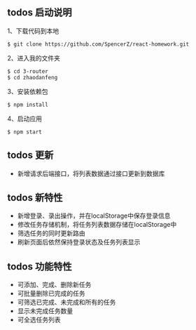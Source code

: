 ## todos 启动说明

1、下载代码到本地
```
$ git clone https://github.com/SpencerZ/react-homework.git
```

2、进入我的文件夹
```
$ cd 3-router
$ cd zhaodanfeng
```

3、安装依赖包
```
$ npm install
```

4、启动应用
```
$ npm start
```

## todos 更新
 * 新增请求后端接口，将列表数据通过接口更新到数据库
 
## todos 新特性
 * 新增登录、录出操作，并在localStorage中保存登录信息
 * 修改任务存储机制，将任务列表数据存储在localStorage中
 * 筛选任务的同时更新路由
 * 刷新页面后依然保持登录状态及任务列表显示

## todos 功能特性
 * 可添加、完成、删除新任务
 * 可批量删除已完成的任务
 * 可筛选已完成、未完成和所有的任务
 * 显示未完成任务数量
 * 可全选任务列表